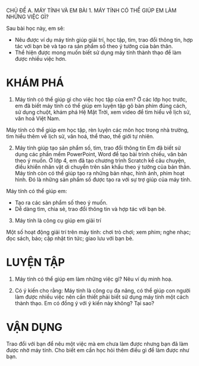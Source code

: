 CHỦ ĐỀ A. MÁY TÍNH VÀ EM
BÀI 1. MÁY TÍNH CÓ THỂ GIÚP EM
LÀM NHỮNG VIỆC GÌ?

Sau bài học này, em sẽ:
- Nêu được ví dụ máy tính giúp giải trí, học tập, tìm, trao đổi thông tin, hợp tác với bạn bè và tạo ra sản phẩm số theo ý tưởng của bản thân.
- Thể hiện được mong muốn biết sử dụng máy tính thành thạo để làm được nhiều việc hơn.

# KHÁM PHÁ

1. Máy tính có thể giúp gì cho việc học tập của em?
Ở các lớp học trước, em đã biết máy tính có thể giúp em luyện tập gõ bàn phím đúng cách, sử dụng chuột, khám phá Hệ Mặt Trời, xem video để tìm hiểu về lịch sử, văn hoá Việt Nam.

Máy tính có thể giúp em học tập, rèn luyện các môn học trong nhà trường, tìm hiểu thêm về lịch sử, văn hoá, thể thao, thế giới tự nhiên.

2. Máy tính giúp tạo sản phẩm số, tìm, trao đổi thông tin
Em đã biết sử dụng các phần mềm PowerPoint, Word để tạo bài trình chiếu, văn bản theo ý muốn. Ở lớp 4, em đã tạo chương trình Scratch kể câu chuyện, điều khiển nhân vật di chuyển trên sân khấu theo ý tưởng của bản thân. Máy tính còn có thể giúp tạo ra những bản nhạc, hình ảnh, phim hoạt hình. Đó là những sản phẩm số được tạo ra với sự trợ giúp của máy tính.

Máy tính có thể giúp em:
- Tạo ra các sản phẩm số theo ý muốn.
- Dễ dàng tìm, chia sẻ, trao đổi thông tin và hợp tác với bạn bè.

3. Máy tính là công cụ giúp em giải trí

Một số hoạt động giải trí trên máy tính: chơi trò chơi; xem phim; nghe nhạc; đọc sách, báo; cập nhật tin tức; giao lưu với bạn bè.

# LUYỆN TẬP

1. Máy tính có thể giúp em làm những việc gì? Nêu ví dụ minh hoạ.

2. Có ý kiến cho rằng: Máy tính là công cụ đa năng, có thể giúp con người làm được nhiều việc nên cần thiết phải biết sử dụng máy tính một cách thành thạo. Em có đồng ý với ý kiến này không? Tại sao?

# VẬN DỤNG

Trao đổi với bạn để nêu một việc mà em chưa làm được nhưng bạn đã làm được nhờ máy tính. Cho biết em cần học hỏi thêm điều gì để làm được như bạn.
